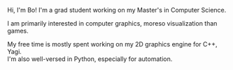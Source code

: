 Hi, I'm Bo! I'm a grad student working on my Master's in Computer Science.<br>

I am primarily interested in computer graphics, moreso visualization than games.

My free time is mostly spent working on my 2D graphics engine for C++, Yagi.<br>
I'm also well-versed in Python, especially for automation.
